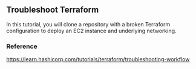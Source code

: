 ## Troubleshoot Terraform
In this tutorial, you will clone a repository with a broken Terraform configuration to deploy an EC2 instance and underlying networking. 

### Reference
https://learn.hashicorp.com/tutorials/terraform/troubleshooting-workflow